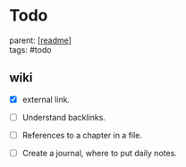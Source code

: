 # Todo

parent: [[readme]]\
tags: #todo

## wiki
- [x] external link.
- [ ] Understand backlinks.
- [ ] References to a chapter in a file.
- [ ] Create a journal, where to put daily notes.


[//begin]: # "Autogenerated link references for markdown compatibility"
[readme]: ../readme "Bubbobne wiki"
[//end]: # "Autogenerated link references"